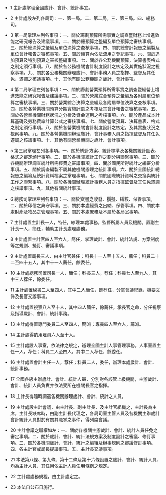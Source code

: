 * 1 主計處掌理全國歲計、會計、統計事宜。

* 2 主計處設左列各局司：一、第一局。二、第二局。三、第三局。四、總務司。

* 3 第一局掌理左列各事項：一、關於籌劃預算所需事實之調查暨財務上增進效能之研究報告及建議事項。二、關於總預算之整編及單位預算之審核事項。三、關於總決算之彙編及單位決算之查核事項。四、關於總會計報告之編製及單位會計報告之審核事項。五、關於預算內依法流用之登記事項。六、關於追加預算及特別預算之審核整編事項。七、關於各公務機關預算，決算書表格式之制定頒行事項。八、關於各公務機關會計制度設計之核定及其實施狀況之視察事項。九、關於各公務機關辦理歲計、會計事務人員之指揮、監督及其任免、遷調之核議事項。十、其他有關公務機關之歲計、會計事項。

* 4 第二局掌理左列各事項：一、關於籌劃營業預算所需事實之調查暨經營上增進效能之研究報告及建議事項。二、關於營業綜合預算之彙編及各附屬單位預算之審核事項。三、關於營業綜合決算之彙編及各附屬單位決算之查核事項。四、關於各營業機關預算分期實施計劃之考核及其會計報告之審核事項。五、關於各營業機關財務狀況之分析及資金運用之考核事項。六、關於產品成本計算基礎及勞務費率計算公式之審核事項。七、關於營業預算、決算書表、格式之制定頒行事項。八、關於各營業機關會計制度設計之核定，及其實施狀況之視察事項。九、關於各營業機關辦理歲計、會計事務人員之指揮監督及其任免遷調之核議事項。十、其他有關營業機關之歲計、會計事項。

* 5 第三局掌理左列各事項。一、關於統計方案、統計標準及各機關統計圖表、格式之審定頒行事項。二、關於各機關統計工作之劃分與聯繫事項。三、關於各機關辦理調查統計所需經費之審議事項。四、關於國民所得統計之編審分析事項。五、關於調查編製不屬其他機關辦理之統計事項。六、關於全國統計總報告之編纂及統計資料檔案之掌理事項。七、關於國際統計資料之交換與統計工作之聯繫事項。八、關於各機關辦理統計事務人員之指揮監督及其任免遷調之核議事項。九、其他有關統計事項。

* 6 總務司掌理左列各事項：一、關於文書之收發、撰擬、繕校、保管事項。二、關於印信之典守事項。三、關於本處經費之出納、保管事項。四、關於本處財產及物品之管理事項。五、關於本處庶務及不屬於各局室事項。

* 7 主計處置主計長一人，特任，綜理本處事務，監督所屬人員及機關。置副主計長一人，簡任，輔助主計長處理處務。

* 8 主計處置主計官四人至六人，簡任，掌理歲計、會計、統計法規、方案制度等之規劃、擬訂、審議事項。

* 9 主計處置局長三人、由主計官兼任；科長十一人至十五人，薦任；科員二十二至四十五人，其中十一人薦任，餘委任。

* 10 主計處總務司置司長一人，簡任；科長三人，荐任；科員七人至九人，其中三人荐任，餘委任。

* 11 主計處置秘書二人至四人，其中二人簡任，餘荐任，分掌會議紀錄，機要文件及長官交辦事項。

* 12 主計處置視察八人至十人，其中四人簡任，餘薦任，承長官之命，分任視察及指導歲計、會計、統計事務。

* 13 主計處得置專門委員二人至四人，簡派；專員四人至六人，薦派。

* 14 主計處得酌用雇員六人至十人。

* 15 主計處設人事室，依法律之規定，辦理全國主計人事管理事務。人事室置主任一人，荐任；科員二人至四人，其中二人荐任，餘委任。

* 16 主計處置會計主任一人，荐任；科員二人，委任，辦理本處歲計、會計、統計事務。

* 17 全國各級主辦歲計、會計、統計人員、分別對各該管上級機關，主辦歲計、會計、統計人員負責并依法受所在機關長官之指揮。

* 18 主計長得隨時調遣各機關辦理歲計、會計、統計之人員。

* 19 主計處設主計會議，由主計長、副主計長、及主計官組織之，主計長為主席，主計長缺席時，由副主計長代理之，各局司室主管人員及各機關主辦歲計會計統計人員對於有關其職掌之事件，得列席會議。

* 20 主計會議之職權如左：一、關於各機關主辦歲計、會計、統計人員任免之審定事項。二、關於歲計、會計、統計法規方案及制度設計之審議、修訂事項。三、關於各機關歲計、會計、統計之編組及辦事規則之審議修訂事項。四、各主計官或局長提議事項。五、主計長交議事項。

* 21 本法第八條、第九條、第十二條及第十六條設置之歲計、會計、統計人員、均為主計人員、其任用依主計人員任用條例之規定。

* 22 主計處處務規程，由主計處定之。

* 23 本法自公布日施行。

